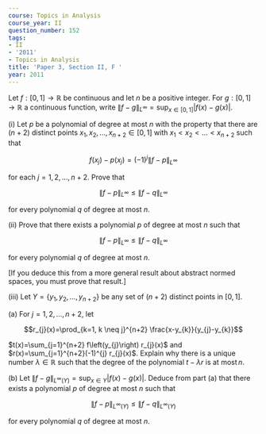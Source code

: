 ```yaml
---
course: Topics in Analysis
course_year: II
question_number: 152
tags:
- II
- '2011'
- Topics in Analysis
title: 'Paper 3, Section II, F '
year: 2011
---
```




Let $f:[0,1] \rightarrow \mathbb{R}$ be continuous and let $n$ be a positive integer. For $g:[0,1] \rightarrow \mathbb{R}$ a continuous function, write $\|f-g\|_{L^{\infty}}=\sup _{x \in[0,1]}|f(x)-g(x)|$.

(i) Let $p$ be a polynomial of degree at most $n$ with the property that there are $(n+2)$ distinct points $x_{1}, x_{2}, \ldots, x_{n+2} \in[0,1]$ with $x_{1}<x_{2}<\ldots<x_{n+2}$ such that

$$f\left(x_{j}\right)-p\left(x_{j}\right)=(-1)^{j}\|f-p\|_{L^{\infty}}$$

for each $j=1,2, \ldots, n+2$. Prove that

$$\|f-p\|_{L^{\infty}} \leqslant\|f-q\|_{L^{\infty}}$$

for every polynomial $q$ of degree at most $n$.

(ii) Prove that there exists a polynomial $p$ of degree at most $n$ such that

$$\|f-p\|_{L^{\infty}} \leqslant\|f-q\|_{L^{\infty}}$$

for every polynomial $q$ of degree at most $n$.

[If you deduce this from a more general result about abstract normed spaces, you must prove that result.]

(iii) Let $Y=\left\{y_{1}, y_{2}, \ldots, y_{n+2}\right\}$ be any set of $(n+2)$ distinct points in $[0,1]$.

(a) For $j=1,2, \ldots, n+2$, let

$$r_{j}(x)=\prod_{k=1, k \neq j}^{n+2} \frac{x-y_{k}}{y_{j}-y_{k}}$$

$t(x)=\sum_{j=1}^{n+2} f\left(y_{j}\right) r_{j}(x)$ and $r(x)=\sum_{j=1}^{n+2}(-1)^{j} r_{j}(x)$. Explain why there is a unique number $\lambda \in \mathbb{R}$ such that the degree of the polynomial $t-\lambda r$ is at $\operatorname{most} n$.

(b) Let $\|f-g\|_{L^{\infty}(Y)}=\sup _{x \in Y}|f(x)-g(x)|$. Deduce from part (a) that there exists a polynomial $p$ of degree at most $n$ such that

$$\|f-p\|_{L^{\infty}(Y)} \leqslant\|f-q\|_{L^{\infty}(Y)}$$

for every polynomial $q$ of degree at most $n$.